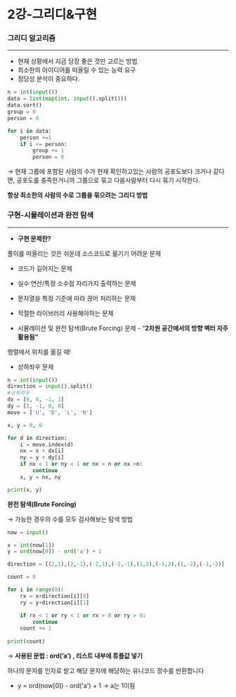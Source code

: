 # 2강-그리디&구현


### 그리디 알고리즘

---

- 현재 상황에서 지금 당장 좋은 것만 고르는 방법
- 최소한의 아이디어를 떠올릴 수 있는 능력 요구
- 정당성 분석이 중요하다.


```python
n = int(input())
data = list(map(int, input().split()))
data.sort()
group = 0
person = 0

for i in data:
    person +=1
    if i <= person:
        group += 1
        person = 0
```

→ 현재 그룹에 포함된 사람의 수가 현재 확인하고있는 사람의 공포도보다 크거나 같다면, 공포도를 충족한거니까 그룹으로 묶고 다음사람부터 다시 묶기 시작한다.

**항상 최소한의 사람의 수로 그룹을 묶으려는 그리디 방법**


### 구현-시뮬레이션과 완전 탐색

---

- **구현 문제란?**

풀이를 떠올리는 것은 쉬운데 소스코드로 옮기기 어려운 문제

- 코드가 길어지는 문제
- 실수 연산/특정 소수점 자리가지 출력하는 문제
- 문자열을 특정 기준에 따라 끊어 처리하는 문제
- 적절한 라이브러리 사용해야하는 문제

- 시뮬레이션 및 완전 탐색(Brute Forcing) 문제 - “**2차원 공간에서의 방향 벡터 자주 활용됨”**

행렬에서 위치를 옮길 때!

- 상하좌우 문제
```python
n = int(input())
direction = input().split()
#상하좌우
dx = [0, 0, -1, 1]
dy = [1, -1, 0, 0]
move = ['U', 'D', 'L', 'R']

x, y = 0, 0

for d in direction:
    i = move.index(d)
    nx = x + dx[i]
    ny = y + dy[i]
    if nx < 1 or ny < 1 or nx > n or nx >n:
        continue
    x, y = nx, ny

print(x, y)
```

**완전 탐색(Brute Forcing)**

→ 가능한 경우의 수를 모두 검사해보는 탐색 방법

```python
now = input()

x = int(now[1])
y = ord(now[0]) - ord('a') + 1

direction = [(2,1),(2,-1),(-2,1),(-2,-1),(1,2),(-1,2),(1,-2),(-1,-2)]

count = 0

for i in range(8):
    rx = x+direction[i][0]
    ry = y+direction[i][1]

    if rx < 1 or ry < 1 or rx > 8 or ry > 8:
        continue
    count += 1
    
print(count)
```

→ **사용된 문법 : ord(’a’) , 리스트 내부에 튜플값 넣기**

하나의 문자를 인자로 받고 해당 문자에 해당하는 유니코드 정수를 반환합니다

- y = ord(now[0]) - ord('a') + 1 → a는 1이됨
